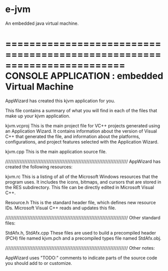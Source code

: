 e-jvm
=====

An embedded java virtual machine.

========================================================================
    CONSOLE APPLICATION : embedded Virtual Machine
========================================================================

AppWizard has created this kjvm application for you.  

This file contains a summary of what you will find in each of the files that
make up your kjvm application.


kjvm.vcproj
    This is the main project file for VC++ projects generated using an Application Wizard. 
    It contains information about the version of Visual C++ that generated the file, and 
    information about the platforms, configurations, and project features selected with the
    Application Wizard.

kjvm.cpp
    This is the main application source file.

/////////////////////////////////////////////////////////////////////////////
AppWizard has created the following resources:

kjvm.rc
    This is a listing of all of the Microsoft Windows resources that the
    program uses.  It includes the icons, bitmaps, and cursors that are stored
    in the RES subdirectory.  This file can be directly edited in Microsoft
    Visual C++.

Resource.h
    This is the standard header file, which defines new resource IDs.
    Microsoft Visual C++ reads and updates this file.

/////////////////////////////////////////////////////////////////////////////
Other standard files:

StdAfx.h, StdAfx.cpp
    These files are used to build a precompiled header (PCH) file
    named kjvm.pch and a precompiled types file named StdAfx.obj.

/////////////////////////////////////////////////////////////////////////////
Other notes:

AppWizard uses "TODO:" comments to indicate parts of the source code you
should add to or customize.

